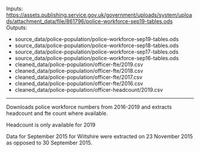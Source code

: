 Inputs: https://assets.publishing.service.gov.uk/government/uploads/system/uploads/attachment_data/file/861796/police-workforce-sep19-tables.ods
Outputs:
 - source_data/police-population/police-workforce-sep19-tables.ods
 - source_data/police-population/police-workforce-sep18-tables.ods
 - source_data/police-population/police-workforce-sep17-tables.ods
 - source_data/police-population/police-workforce-sep16-tables.ods
 - cleaned_data/police-population/officer-fte/2019.csv
 - cleaned_data/police-population/officer-fte/2018.csv
 - cleaned_data/police-population/officer-fte/2017.csv
 - cleaned_data/police-population/officer-fte/2016.csv
 - cleaned_data/police-population/officer-headcount/2019.csv
---

Downloads police workforce numbers from 2016-2019 and extracts headcount and fte count where available.

Headcount is only available for 2019

Data for September 2015 for Wiltshire were extracted on 23 November 2015 as opposed to 30 September 2015.